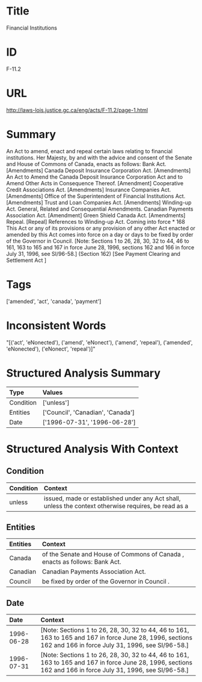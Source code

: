 # Title
Financial Institutions


# ID
F-11.2

# URL
http://laws-lois.justice.gc.ca/eng/acts/F-11.2/page-1.html


# Summary
An Act to amend, enact and repeal certain laws relating to financial institutions.
Her Majesty, by and with the advice and consent of the Senate and House of Commons of Canada, enacts as follows: Bank Act.
[Amendments] Canada Deposit Insurance Corporation Act.
[Amendments] An Act to Amend the Canada Deposit Insurance Corporation Act and to Amend Other Acts in Consequence Thereof.
[Amendment] Cooperative Credit Associations Act.
[Amendments] Insurance Companies Act.
[Amendments] Office of the Superintendent of Financial Institutions Act.
[Amendments] Trust and Loan Companies Act.
[Amendments] Winding-up Act.
General, Related and Consequential Amendments.
Canadian Payments Association Act.
[Amendment] Green Shield Canada Act.
[Amendments] Repeal.
[Repeal] References to Winding-up Act.
Coming into force * 168 This Act or any of its provisions or any provision of any other Act enacted or amended by this Act comes into force on a day or days to be fixed by order of the Governor in Council.
[Note: Sections 1 to 26, 28, 30, 32 to 44, 46 to 161, 163 to 165 and 167 in force June 28, 1996, sections 162 and 166 in force July 31, 1996,  see  SI/96-58.] (Section 162) [See  Payment Clearing and Settlement Act ] 


# Tags
['amended', 'act', 'canada', 'payment']


# Inconsistent Words
"[('act', 'eNonected'), ('amend', 'eNonect'), ('amend', 'repeal'), ('amended', 'eNonected'), ('eNonect', 'repeal')]"


# Structured Analysis Summary
| Type      | Values                            |
|:----------|:----------------------------------|
| Condition | ['unless']                        |
| Entities  | ['Council', 'Canadian', 'Canada'] |
| Date      | ['1996-07-31', '1996-06-28']      |


# Structured Analysis With Context
 


## Condition
| Condition   | Context                                                                                              |
|:------------|:-----------------------------------------------------------------------------------------------------|
| unless      | issued, made or established under any Act shall, unless the context otherwise requires, be read as a |


## Entities
| Entities   | Context                                                                     |
|:-----------|:----------------------------------------------------------------------------|
| Canada     | of the Senate and House of Commons of Canada , enacts as follows: Bank Act. |
| Canadian   | Canadian  Payments Association Act.                                         |
| Council    | be fixed by order of the Governor in Council .                              |


## Date
| Date       | Context                                                                                                                                                        |
|:-----------|:---------------------------------------------------------------------------------------------------------------------------------------------------------------|
| 1996-06-28 | [Note: Sections 1 to 26, 28, 30, 32 to 44, 46 to 161, 163 to 165 and 167 in force June 28, 1996, sections 162 and 166 in force July 31, 1996,  see  SI/96-58.] |
| 1996-07-31 | [Note: Sections 1 to 26, 28, 30, 32 to 44, 46 to 161, 163 to 165 and 167 in force June 28, 1996, sections 162 and 166 in force July 31, 1996,  see  SI/96-58.] |


